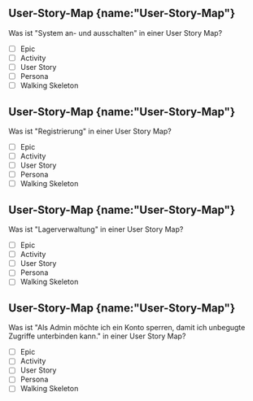 ## User-Story-Map {name:"User-Story-Map"}
Was ist "System an- und ausschalten" in einer User Story Map?
- [ ] Epic
- [ ] Activity
- [ ] User Story
- [ ] Persona
- [ ] Walking Skeleton

## User-Story-Map {name:"User-Story-Map"}
Was ist "Registrierung" in einer User Story Map?
- [ ] Epic
- [ ] Activity
- [ ] User Story
- [ ] Persona
- [ ] Walking Skeleton

## User-Story-Map {name:"User-Story-Map"}
Was ist "Lagerverwaltung" in einer User Story Map?
- [ ] Epic
- [ ] Activity
- [ ] User Story
- [ ] Persona
- [ ] Walking Skeleton

## User-Story-Map {name:"User-Story-Map"}
Was ist "Als Admin möchte ich ein Konto sperren, damit ich unbegugte Zugriffe unterbinden kann." in einer User Story Map?
- [ ] Epic
- [ ] Activity
- [ ] User Story
- [ ] Persona
- [ ] Walking Skeleton